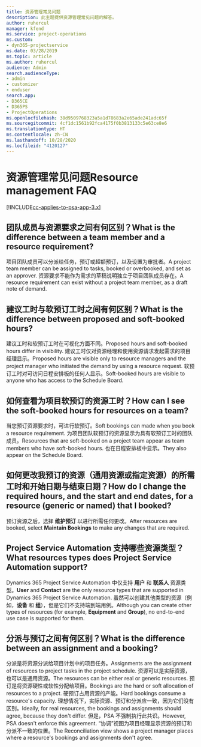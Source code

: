 ```yaml
---
title: 资源管理常见问题
description: 此主题提供资源管理常见问题的解答。
author: ruhercul
manager: kfend
ms.service: project-operations
ms.custom:
- dyn365-projectservice
ms.date: 03/28/2019
ms.topic: article
ms.author: ruhercul
audience: Admin
search.audienceType:
- admin
- customizer
- enduser
search.app:
- D365CE
- D365PS
- ProjectOperations
ms.openlocfilehash: 38d9509768323a5a1d78683a2e65ade241adc65f
ms.sourcegitcommit: 4cf1dc1561b92fca4175f0b3813133c5e63ce8e6
ms.translationtype: HT
ms.contentlocale: zh-CN
ms.lasthandoff: 10/28/2020
ms.locfileid: "4120127"
---
```

# <a name="resource-management-faq"></a><span data-ttu-id="c63d2-103">资源管理常见问题</span><span class="sxs-lookup"><span data-stu-id="c63d2-103">Resource management FAQ</span></span>

[!INCLUDE[cc-applies-to-psa-app-3.x](../includes/cc-applies-to-psa-app-3x.md)]

## <a name="what-is-the-difference-between-a-team-member-and-a-resource-requirement"></a><span data-ttu-id="c63d2-104">团队成员与资源要求之间有何区别？</span><span class="sxs-lookup"><span data-stu-id="c63d2-104">What is the difference between a team member and a resource requirement?</span></span>

<span data-ttu-id="c63d2-105">项目团队成员可以分派给任务，预订或超额预订，以及设置为审批者。</span><span class="sxs-lookup"><span data-stu-id="c63d2-105">A project team member can be assigned to tasks, booked or overbooked, and set as an approver.</span></span> <span data-ttu-id="c63d2-106">资源要求不能作为需求的草稿说明独立于项目团队成员存在。</span><span class="sxs-lookup"><span data-stu-id="c63d2-106">A resource requirement can exist without a project team member, as a draft note of demand.</span></span> 

## <a name="what-is-the-difference-between-proposed-and-soft-booked-hours"></a><span data-ttu-id="c63d2-107">建议工时与软预订工时之间有何区别？</span><span class="sxs-lookup"><span data-stu-id="c63d2-107">What is the difference between proposed and soft-booked hours?</span></span>

<span data-ttu-id="c63d2-108">建议工时和软预订工时在可视化方面不同。</span><span class="sxs-lookup"><span data-stu-id="c63d2-108">Proposed hours and soft-booked hours differ in visibility.</span></span> <span data-ttu-id="c63d2-109">建议工时仅对资源经理和使用资源请求发起需求的项目经理显示。</span><span class="sxs-lookup"><span data-stu-id="c63d2-109">Proposed hours are visible only to resource managers and the project manager who initiated the demand by using a resource request.</span></span> <span data-ttu-id="c63d2-110">软预订工时对可访问日程安排板的任何人显示。</span><span class="sxs-lookup"><span data-stu-id="c63d2-110">Soft-booked hours are visible to anyone who has access to the Schedule Board.</span></span>

## <a name="how-can-i-see-the-soft-booked-hours-for-resources-on-a-team"></a><span data-ttu-id="c63d2-111">如何查看为项目软预订的资源工时？</span><span class="sxs-lookup"><span data-stu-id="c63d2-111">How can I see the soft-booked hours for resources on a team?</span></span>

<span data-ttu-id="c63d2-112">当您预订资源要求时，可进行软预订。</span><span class="sxs-lookup"><span data-stu-id="c63d2-112">Soft bookings can made when you book a resource requirement.</span></span> <span data-ttu-id="c63d2-113">为项目团队软预订的资源显示为具有软预订工时的团队成员。</span><span class="sxs-lookup"><span data-stu-id="c63d2-113">Resources that are soft-booked on a project team appear as team members who have soft-booked hours.</span></span> <span data-ttu-id="c63d2-114">也在日程安排板中显示。</span><span class="sxs-lookup"><span data-stu-id="c63d2-114">They also appear on the Schedule Board.</span></span>

## <a name="how-do-i-change-the-required-hours-and-the-start-and-end-dates-for-a-resource-generic-or-named-that-i-booked"></a><span data-ttu-id="c63d2-115">如何更改我预订的资源（通用资源或指定资源）的所需工时和开始日期与结束日期？</span><span class="sxs-lookup"><span data-stu-id="c63d2-115">How do I change the required hours, and the start and end dates, for a resource (generic or named) that I booked?</span></span>

<span data-ttu-id="c63d2-116">预订资源之后，选择 **维护预订** 以进行所需任何更改。</span><span class="sxs-lookup"><span data-stu-id="c63d2-116">After resources are booked, select **Maintain Bookings** to make any changes that are required.</span></span>

## <a name="what-resources-types-does-project-service-automation-support"></a><span data-ttu-id="c63d2-117">Project Service Automation 支持哪些资源类型？</span><span class="sxs-lookup"><span data-stu-id="c63d2-117">What resources types does Project Service Automation support?</span></span>

<span data-ttu-id="c63d2-118">Dynamics 365 Project Service Automation 中仅支持 **用户** 和 **联系人** 资源类型。</span><span class="sxs-lookup"><span data-stu-id="c63d2-118">**User** and **Contact** are the only resource types that are supported in Dynamics 365 Project Service Automation.</span></span> <span data-ttu-id="c63d2-119">虽然可以创建其他类型的资源（例如，**设备** 和 **组**），但是它们不支持端到端用例。</span><span class="sxs-lookup"><span data-stu-id="c63d2-119">Although you can create other types of resources (for example, **Equipment** and **Group**), no end-to-end use case is supported for them.</span></span>

## <a name="what-is-the-difference-between-an-assignment-and-a-booking"></a><span data-ttu-id="c63d2-120">分派与预订之间有何区别？</span><span class="sxs-lookup"><span data-stu-id="c63d2-120">What is the difference between an assignment and a booking?</span></span>

<span data-ttu-id="c63d2-121">分派是将资源分派给项目计划中的项目任务。</span><span class="sxs-lookup"><span data-stu-id="c63d2-121">Assignments are the assignment of resources to project tasks in the project schedule.</span></span> <span data-ttu-id="c63d2-122">资源可以是实际资源，也可以是通用资源。</span><span class="sxs-lookup"><span data-stu-id="c63d2-122">The resources can be either real or generic resources.</span></span> <span data-ttu-id="c63d2-123">预订是将资源硬性或软性分配给项目。</span><span class="sxs-lookup"><span data-stu-id="c63d2-123">Bookings are the hard or soft allocation of resources to a project.</span></span> <span data-ttu-id="c63d2-124">硬预订占用资源的产能。</span><span class="sxs-lookup"><span data-stu-id="c63d2-124">Hard bookings consume a resource's capacity.</span></span> <span data-ttu-id="c63d2-125">理想情况下，实际资源、预订和分派应一致，因为它们没有区别。</span><span class="sxs-lookup"><span data-stu-id="c63d2-125">Ideally, for real resources, the bookings and assignments should agree, because they don't differ.</span></span> <span data-ttu-id="c63d2-126">但是，PSA 不强制执行此共识。</span><span class="sxs-lookup"><span data-stu-id="c63d2-126">However, PSA doesn't enforce this agreement.</span></span> <span data-ttu-id="c63d2-127">“协调”视图为项目经理显示资源的预订和分派不一致的位置。</span><span class="sxs-lookup"><span data-stu-id="c63d2-127">The Reconciliation view shows a project manager places where a resource's bookings and assignments don't agree.</span></span>
